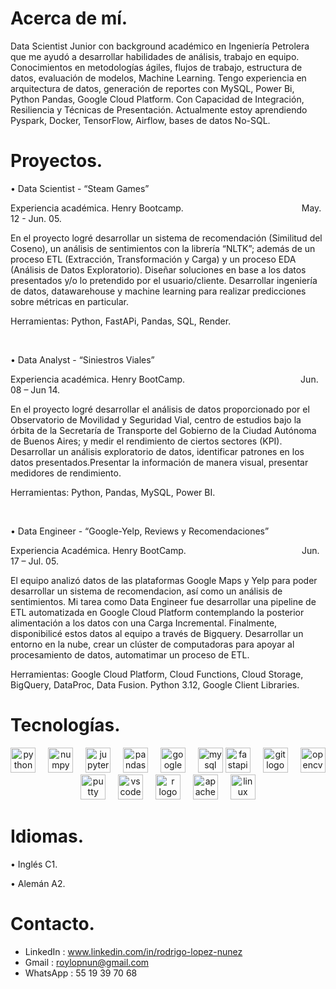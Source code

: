 # Acerca de mí.

<p align="left">Data Scientist Junior con background académico en Ingeniería Petrolera que me ayudó a 
desarrollar habilidades de análisis, trabajo en equipo. Conocimientos en metodologías ágiles, 
flujos de trabajo, estructura de datos, evaluación de modelos, Machine Learning. Tengo 
experiencia en arquitectura de datos, generación de reportes con MySQL, Power Bi, Python
Pandas, Google Cloud Platform. Con Capacidad de Integración, Resiliencia y Técnicas de 
Presentación. Actualmente estoy aprendiendo Pyspark, Docker, TensorFlow, Airflow, bases de 
datos No-SQL.</p>

# Proyectos. 
<p>&bull;&nbsp;Data Scientist - &ldquo;Steam Games&rdquo;</p>
<p>Experiencia acad&eacute;mica. Henry Bootcamp.&nbsp; &nbsp; &nbsp; &nbsp; &nbsp; &nbsp; &nbsp; &nbsp; &nbsp; &nbsp; &nbsp; &nbsp; &nbsp; &nbsp; &nbsp; &nbsp; &nbsp; &nbsp; &nbsp; &nbsp; &nbsp; &nbsp; &nbsp; &nbsp; May. 12 - Jun. 05.</p>
<p>En el proyecto logr&eacute; desarrollar un sistema de recomendaci&oacute;n (Similitud del Coseno), un an&aacute;lisis de sentimientos con la librer&iacute;a &ldquo;NLTK&rdquo;; adem&aacute;s de un proceso ETL (Extracci&oacute;n, Transformaci&oacute;n y Carga) y un proceso EDA (An&aacute;lisis de Datos Exploratorio). Dise&ntilde;ar soluciones en base a los datos presentados y/o lo pretendido por el usuario/cliente. Desarrollar ingenier&iacute;a de datos, datawarehouse y machine learning para realizar predicciones sobre m&eacute;tricas en particular.</p>
<p>Herramientas: Python, FastAPi, Pandas, SQL, Render.</p>
<p>&nbsp;</p>
<p>&bull; Data Analyst - &ldquo;Siniestros Viales&rdquo;</p>
<p>Experiencia acad&eacute;mica. Henry BootCamp.&nbsp; &nbsp; &nbsp; &nbsp; &nbsp; &nbsp; &nbsp; &nbsp; &nbsp; &nbsp; &nbsp; &nbsp; &nbsp; &nbsp; &nbsp; &nbsp; &nbsp; &nbsp; &nbsp; &nbsp; &nbsp; &nbsp; &nbsp; &nbsp;Jun. 08 &ndash; Jun 14.</p>
<p>En el proyecto logr&eacute; desarrollar el an&aacute;lisis de datos proporcionado por el Observatorio de Movilidad y Seguridad Vial, centro de estudios bajo la &oacute;rbita de la Secretar&iacute;a de Transporte del Gobierno de la Ciudad Aut&oacute;noma de Buenos Aires; y medir el rendimiento de ciertos sectores (KPI). Desarrollar un an&aacute;lisis exploratorio de datos, identificar patrones en los datos presentados.Presentar la informaci&oacute;n de manera visual, presentar medidores de rendimiento.</p>
<p>Herramientas: Python, Pandas, MySQL, Power BI.</p>
<p>&nbsp;</p>
<p>&bull; Data Engineer - &ldquo;Google-Yelp, Reviews y Recomendaciones&rdquo;</p>
<p>Experiencia Acad&eacute;mica. Henry BootCamp.&nbsp; &nbsp; &nbsp; &nbsp; &nbsp; &nbsp; &nbsp; &nbsp; &nbsp; &nbsp; &nbsp; &nbsp; &nbsp; &nbsp; &nbsp; &nbsp; &nbsp; &nbsp; &nbsp; &nbsp; &nbsp; &nbsp; &nbsp; &nbsp;Jun. 17 &ndash; Jul. 05.</p>
<p>El equipo analiz&oacute; datos de las plataformas Google Maps y Yelp para poder desarrollar un sistema de recomendacion, as&iacute; como un an&aacute;lisis de sentimientos. Mi tarea como Data Engineer fue desarrollar una pipeline de ETL automatizada en Google Cloud Platform contemplando la posterior alimentaci&oacute;n a los datos con una Carga Incremental. Finalmente, disponibilic&eacute; estos datos al equipo a trav&eacute;s de Bigquery. Desarrollar un entorno en la nube, crear un cl&uacute;ster de computadoras para apoyar al procesamiento de datos, automatimar un proceso de ETL.</p>
<p>Herramientas: Google Cloud Platform, Cloud Functions, Cloud Storage, BigQuery, DataProc, Data Fusion. Python 3.12, Google Client Libraries.&nbsp;</p>

# Tecnologías.

<div align="center">
  <img src="https://cdn.jsdelivr.net/gh/devicons/devicon/icons/python/python-original.svg" height="40" alt="python logo"  />
  <img width="12" />
  <img src="https://cdn.jsdelivr.net/gh/devicons/devicon/icons/numpy/numpy-original.svg" height="40" alt="numpy logo"  />
  <img width="12" />
  <img src="https://cdn.jsdelivr.net/gh/devicons/devicon/icons/jupyter/jupyter-original.svg" height="40" alt="jupyter logo"  />
  <img width="12" />
  <img src="https://cdn.jsdelivr.net/gh/devicons/devicon/icons/pandas/pandas-original.svg" height="40" alt="pandas logo"  />
  <img width="12" />
  <img src="https://cdn.jsdelivr.net/gh/devicons/devicon/icons/googlecloud/googlecloud-original.svg" height="40" alt="googlecloud logo"  />
  <img width="12" />
  <img src="https://cdn.jsdelivr.net/gh/devicons/devicon/icons/mysql/mysql-original.svg" height="40" alt="mysql logo"  />
  <img src="https://cdn.jsdelivr.net/gh/devicons/devicon/icons/fastapi/fastapi-original.svg" height="40" alt="fastapi logo"  />
  <img width="12" />
  <img src="https://cdn.jsdelivr.net/gh/devicons/devicon/icons/git/git-original.svg" height="40" alt="git logo"  />
  <img width="12" />
  <img src="https://cdn.jsdelivr.net/gh/devicons/devicon/icons/opencv/opencv-original.svg" height="40" alt="opencv logo"  />
  <img width="12" />
  <img src="https://cdn.jsdelivr.net/gh/devicons/devicon/icons/putty/putty-original.svg" height="40" alt="putty logo"  />
  <img width="12" />
  <img src="https://cdn.jsdelivr.net/gh/devicons/devicon/icons/vscode/vscode-original.svg" height="40" alt="vscode logo"  />
  <img width='12' />
  <img src="https://cdn.simpleicons.org/r/276DC3" height="40" alt="r logo"  />
  <img width='12' />
  <img src="https://skillicons.dev/icons?i=kafka" height="40" alt="apachekafka logo"  />
  <img width="12" />
  <img src="https://skillicons.dev/icons?i=linux" height="40" alt="linux logo"  />
  <img width='12' />
</div>

# Idiomas.

<p>&bull; Ingl&eacute;s C1.</p>
<p>&bull; Alem&aacute;n A2.</p>

# Contacto.

* LinkedIn : www.linkedin.com/in/rodrigo-lopez-nunez
* Gmail : roylopnun@gmail.com
* WhatsApp : 55 19 39 70 68
